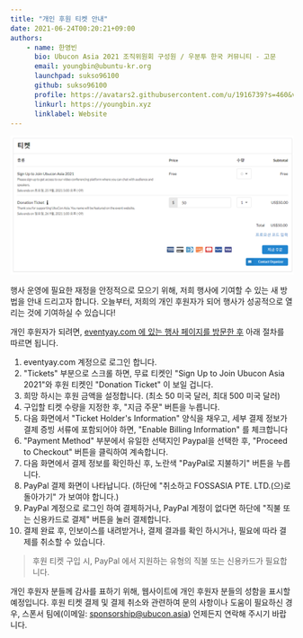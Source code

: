 ```yaml
---
title: "개인 후원 티켓 안내"
date: 2021-06-24T00:20:21+09:00
authors:
    - name: 한영빈
      bio: Ubucon Asia 2021 조직위원회 구성원 / 우분투 한국 커뮤니티 - 고문 
      email: youngbin@ubuntu-kr.org
      launchpad: sukso96100
      github: sukso96100
      profile: https://avatars2.githubusercontent.com/u/1916739?s=460&v=4
      linkurl: https://youngbin.xyz
      linklabel: Website
---
```


![Tickets](tickets.png)

행사 운영에 필요한 재정을 안정적으로 모으기 위해, 저희 행사에 기여할 수 있는 새 방법을 안내 드리고자 합니다.
오늘부터, 저희의 개인 후원자가 되어 행사가 성공적으로 열리는 것에 기여하실 수 있습니다!

개인 후원자가 되려면, [eventyay.com 에 있는 행사 페이지를 방문한 후](https://eventyay.com/e/75ac7f83) 아래 절차를 따르면 됩니다.

1. eventyay.com 계정으로 로그인 합니다.
2. "Tickets" 부분으로 스크롤 하면, 무료 티켓인 "Sign Up to Join Ubucon Asia 2021"와 후원 티켓인 "Donation Ticket" 이 보일 겁니다.
3. 희망 하시는 후원 금액을 설정합니다. (최소 50 미국 달러, 최대 500 미국 달러)
4. 구입할 티켓 수량을 지정한 후, "지금 주문" 버튼을 누릅니다.
5. 다음 화면에서 "Ticket Holder's Information" 양식을 채우고, 세부 결제 정보가 결제 증빙 서류에 포함되어야 하면, "Enable Billing Information" 를 체크합니다
6. "Payment Method" 부분에서 유일한 선택지인 Paypal을 선택한 후, "Proceed to Checkout" 버튼을 클릭하여 계속합니다.
7. 다음 화면에서 결제 정보를 확인하신 후, 노란색 "PayPal로 지불하기" 버튼을 누릅니다.
8. PayPal 결제 화면이 나타납니다. (하단에 "취소하고 FOSSASIA PTE. LTD.(으)로 돌아가기" 가 보여야 합니다.)
9. PayPal 계정으로 로그인 하여 결제하거나, PayPal 계정이 없다면 하단에 "직불 또는 신용카드로 결제" 버튼을 눌러 결제합니다.
10. 결제 완료 후, 인보이스를 내려받거나, 결제 결과를 확인 하시거나, 필요에 따라 결제를 취소할 수 있습니다.

> 후원 티켓 구입 시, PayPal 에서 지원하는 유형의 직불 또는 신용카드가 필요합니다.

개인 후원자 분들께 감사를 표하기 위해, 웹사이트에 개인 후원자 분들의 성함을 표시할 예정입니다.
후원 티켓 결제 및 결제 취소와 관련하여 문의 사항이나 도움이 필요하신 경우, 스폰서 팀에(이메일: [sponsorship@ubucon.asia](mailto:sponsorship@ubucon.asia)) 언제든지 연락해 주시기 바랍니다.
